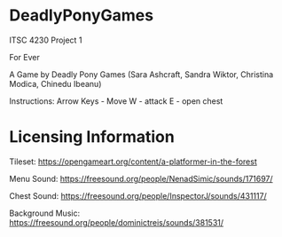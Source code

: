 # DeadlyPonyGames
ITSC 4230 Project 1

For Ever 

A Game by Deadly Pony Games (Sara Ashcraft, Sandra Wiktor, Christina Modica, Chinedu Ibeanu) 

Instructions: 
Arrow Keys - Move
W - attack 
E - open chest


# Licensing Information 

Tileset: https://opengameart.org/content/a-platformer-in-the-forest

Menu Sound: https://freesound.org/people/NenadSimic/sounds/171697/ 

Chest Sound: https://freesound.org/people/InspectorJ/sounds/431117/

Background Music: https://freesound.org/people/dominictreis/sounds/381531/
